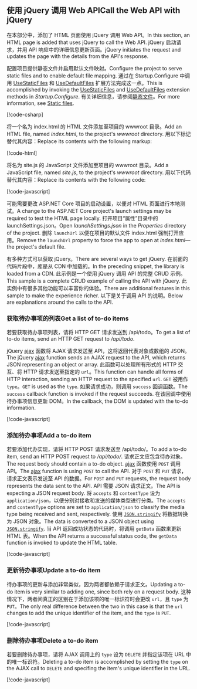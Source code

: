## <a name="call-the-web-api-with-jquery"></a><span data-ttu-id="bf8a5-101">使用 jQuery 调用 Web API</span><span class="sxs-lookup"><span data-stu-id="bf8a5-101">Call the Web API with jQuery</span></span>

<span data-ttu-id="bf8a5-102">在本部分中，添加了 HTML 页面使用 jQuery 调用 Web API。</span><span class="sxs-lookup"><span data-stu-id="bf8a5-102">In this section, an HTML page is added that uses jQuery to call the Web API.</span></span> <span data-ttu-id="bf8a5-103">jQuery 启动请求，并用 API 响应中的详细信息更新页面。</span><span class="sxs-lookup"><span data-stu-id="bf8a5-103">jQuery initiates the request and updates the page with the details from the API's response.</span></span>

<span data-ttu-id="bf8a5-104">配置项目提供静态文件并启用默认文件映射。</span><span class="sxs-lookup"><span data-stu-id="bf8a5-104">Configure the project to serve static files and to enable default file mapping.</span></span> <span data-ttu-id="bf8a5-105">通过在 Startup.Configure 中调用 [UseStaticFiles](/dotnet/api/microsoft.aspnetcore.builder.staticfileextensions.usestaticfiles#Microsoft_AspNetCore_Builder_StaticFileExtensions_UseStaticFiles_Microsoft_AspNetCore_Builder_IApplicationBuilder_) 和 [UseDefaultFiles](/dotnet/api/microsoft.aspnetcore.builder.defaultfilesextensions.usedefaultfiles#Microsoft_AspNetCore_Builder_DefaultFilesExtensions_UseDefaultFiles_Microsoft_AspNetCore_Builder_IApplicationBuilder_) 扩展方法完成这一点。</span><span class="sxs-lookup"><span data-stu-id="bf8a5-105">This is accomplished by invoking the [UseStaticFiles](/dotnet/api/microsoft.aspnetcore.builder.staticfileextensions.usestaticfiles#Microsoft_AspNetCore_Builder_StaticFileExtensions_UseStaticFiles_Microsoft_AspNetCore_Builder_IApplicationBuilder_) and [UseDefaultFiles](/dotnet/api/microsoft.aspnetcore.builder.defaultfilesextensions.usedefaultfiles#Microsoft_AspNetCore_Builder_DefaultFilesExtensions_UseDefaultFiles_Microsoft_AspNetCore_Builder_IApplicationBuilder_) extension methods in *Startup.Configure*.</span></span> <span data-ttu-id="bf8a5-106">有关详细信息，请参阅[静态文件](xref:fundamentals/static-files)。</span><span class="sxs-lookup"><span data-stu-id="bf8a5-106">For more information, see [Static files](xref:fundamentals/static-files).</span></span>

[!code-csharp[](../../tutorials/first-web-api/samples/2.0/TodoApi/Startup2.cs?name=snippet_Configure&highlight=3-4)]

<span data-ttu-id="bf8a5-107">将一个名为 index.html 的 HTML 文件添加至项目的 wwwroot 目录。</span><span class="sxs-lookup"><span data-stu-id="bf8a5-107">Add an HTML file, named *index.html*, to the project's *wwwroot* directory.</span></span> <span data-ttu-id="bf8a5-108">用以下标记替代其内容：</span><span class="sxs-lookup"><span data-stu-id="bf8a5-108">Replace its contents with the following markup:</span></span>

[!code-html[](../../tutorials/first-web-api/samples/2.0/TodoApi/wwwroot/index.html)]

<span data-ttu-id="bf8a5-109">将名为 site.js 的 JavaScript 文件添加至项目的 wwwroot 目录。</span><span class="sxs-lookup"><span data-stu-id="bf8a5-109">Add a JavaScript file, named *site.js*, to the project's *wwwroot* directory.</span></span> <span data-ttu-id="bf8a5-110">用以下代码替代其内容：</span><span class="sxs-lookup"><span data-stu-id="bf8a5-110">Replace its contents with the following code:</span></span>

[!code-javascript[](../../tutorials/first-web-api/samples/2.0/TodoApi/wwwroot/site.js?name=snippet_SiteJs)]

<span data-ttu-id="bf8a5-111">可能需要更改 ASP.NET Core 项目的启动设置，以便对 HTML 页面进行本地测试。</span><span class="sxs-lookup"><span data-stu-id="bf8a5-111">A change to the ASP.NET Core project's launch settings may be required to test the HTML page locally.</span></span> <span data-ttu-id="bf8a5-112">打开项目“属性”目录中的 launchSettings.json。</span><span class="sxs-lookup"><span data-stu-id="bf8a5-112">Open *launchSettings.json* in the *Properties* directory of the project.</span></span> <span data-ttu-id="bf8a5-113">删除 `launchUrl` 以便在项目的默认文件 index.html 强制打开应用。</span><span class="sxs-lookup"><span data-stu-id="bf8a5-113">Remove the `launchUrl` property to force the app to open at *index.html*&mdash;the project's default file.</span></span>

<span data-ttu-id="bf8a5-114">有多种方式可以获取 jQuery。</span><span class="sxs-lookup"><span data-stu-id="bf8a5-114">There are several ways to get jQuery.</span></span> <span data-ttu-id="bf8a5-115">在前面的代码片段中，库是从 CDN 中加载的。</span><span class="sxs-lookup"><span data-stu-id="bf8a5-115">In the preceding snippet, the library is loaded from a CDN.</span></span> <span data-ttu-id="bf8a5-116">此示例是一个使用 jQuery 调用 API 的完整 CRUD 示例。</span><span class="sxs-lookup"><span data-stu-id="bf8a5-116">This sample is a complete CRUD example of calling the API with jQuery.</span></span> <span data-ttu-id="bf8a5-117">此实例中有很多其他功能可以丰富你的体验。</span><span class="sxs-lookup"><span data-stu-id="bf8a5-117">There are additional features in this sample to make the experience richer.</span></span> <span data-ttu-id="bf8a5-118">以下是关于调用 API 的说明。</span><span class="sxs-lookup"><span data-stu-id="bf8a5-118">Below are explanations around the calls to the API.</span></span>

### <a name="get-a-list-of-to-do-items"></a><span data-ttu-id="bf8a5-119">获取待办事项的列表</span><span class="sxs-lookup"><span data-stu-id="bf8a5-119">Get a list of to-do items</span></span>

<span data-ttu-id="bf8a5-120">若要获取待办事项列表，请将 HTTP GET 请求发送到 /api/todo。</span><span class="sxs-lookup"><span data-stu-id="bf8a5-120">To get a list of to-do items, send an HTTP GET request to */api/todo*.</span></span>

<span data-ttu-id="bf8a5-121">jQuery [ajax](https://api.jquery.com/jquery.ajax/) 函数将 AJAX 请求发送至 API，这将返回代表对象或数组的 JSON。</span><span class="sxs-lookup"><span data-stu-id="bf8a5-121">The jQuery [ajax](https://api.jquery.com/jquery.ajax/) function sends an AJAX request to the API, which returns JSON representing an object or array.</span></span> <span data-ttu-id="bf8a5-122">此函数可以处理所有形式的 HTTP 交互、将 HTTP 请求发送至指定的 `url`。</span><span class="sxs-lookup"><span data-stu-id="bf8a5-122">This function can handle all forms of HTTP interaction, sending an HTTP request to the specified `url`.</span></span> <span data-ttu-id="bf8a5-123">`GET` 被用作 `type`。</span><span class="sxs-lookup"><span data-stu-id="bf8a5-123">`GET` is used as the `type`.</span></span> <span data-ttu-id="bf8a5-124">如果请求成功，则调用 `success` 回调函数。</span><span class="sxs-lookup"><span data-stu-id="bf8a5-124">The `success` callback function is invoked if the request succeeds.</span></span> <span data-ttu-id="bf8a5-125">在该回调中使用待办事项信息更新 DOM。</span><span class="sxs-lookup"><span data-stu-id="bf8a5-125">In the callback, the DOM is updated with the to-do information.</span></span>

[!code-javascript[](../../tutorials/first-web-api/samples/2.0/TodoApi/wwwroot/site.js?name=snippet_GetData)]

### <a name="add-a-to-do-item"></a><span data-ttu-id="bf8a5-126">添加待办事项</span><span class="sxs-lookup"><span data-stu-id="bf8a5-126">Add a to-do item</span></span>

<span data-ttu-id="bf8a5-127">若要添加代办实现，请将 HTTP POST 请求发送至 /api/todo/。</span><span class="sxs-lookup"><span data-stu-id="bf8a5-127">To add a to-do item, send an HTTP POST request to */api/todo/*.</span></span> <span data-ttu-id="bf8a5-128">请求正文应包含待办对象。</span><span class="sxs-lookup"><span data-stu-id="bf8a5-128">The request body should contain a to-do object.</span></span> <span data-ttu-id="bf8a5-129">[ajax](https://api.jquery.com/jquery.ajax/) 函数使用 `POST` 调用 API。</span><span class="sxs-lookup"><span data-stu-id="bf8a5-129">The [ajax](https://api.jquery.com/jquery.ajax/) function is using `POST` to call the API.</span></span> <span data-ttu-id="bf8a5-130">对于 `POST` 和 `PUT` 请求，请求正文表示发送至 API 的数据。</span><span class="sxs-lookup"><span data-stu-id="bf8a5-130">For `POST` and `PUT` requests, the request body represents the data sent to the API.</span></span> <span data-ttu-id="bf8a5-131">API 需要 JSON 请求正文。</span><span class="sxs-lookup"><span data-stu-id="bf8a5-131">The API is expecting a JSON request body.</span></span> <span data-ttu-id="bf8a5-132">将 `accepts` 和 `contentType` 设为 `application/json`，以便分别对接收和发送的媒体类型进行分类。</span><span class="sxs-lookup"><span data-stu-id="bf8a5-132">The `accepts` and `contentType` options are set to `application/json` to classify the media type being received and sent, respectively.</span></span> <span data-ttu-id="bf8a5-133">使用 [`JSON.stringify`](https://developer.mozilla.org/docs/Web/JavaScript/Reference/Global_Objects/JSON/stringify) 将数据转换为 JSON 对象。</span><span class="sxs-lookup"><span data-stu-id="bf8a5-133">The data is converted to a JSON object using [`JSON.stringify`](https://developer.mozilla.org/docs/Web/JavaScript/Reference/Global_Objects/JSON/stringify).</span></span> <span data-ttu-id="bf8a5-134">当 API 返回成功状态的代码时，将调用 `getData` 函数来更新 HTML 表。</span><span class="sxs-lookup"><span data-stu-id="bf8a5-134">When the API returns a successful status code, the `getData` function is invoked to update the HTML table.</span></span>

[!code-javascript[](../../tutorials/first-web-api/samples/2.0/TodoApi/wwwroot/site.js?name=snippet_AddItem)]

### <a name="update-a-to-do-item"></a><span data-ttu-id="bf8a5-135">更新待办事项</span><span class="sxs-lookup"><span data-stu-id="bf8a5-135">Update a to-do item</span></span>

<span data-ttu-id="bf8a5-136">待办事项的更新与添加非常类似，因为两者都依赖于请求正文。</span><span class="sxs-lookup"><span data-stu-id="bf8a5-136">Updating a to-do item is very similar to adding one, since both rely on a request body.</span></span> <span data-ttu-id="bf8a5-137">这种情况下，两者间真正的区别在于添加该项的唯一标识符时会更改 `url`，且 `type` 为 `PUT`。</span><span class="sxs-lookup"><span data-stu-id="bf8a5-137">The only real difference between the two in this case is that the `url` changes to add the unique identifier of the item, and the `type` is `PUT`.</span></span>

[!code-javascript[](../../tutorials/first-web-api/samples/2.0/TodoApi/wwwroot/site.js?name=snippet_AjaxPut)]

### <a name="delete-a-to-do-item"></a><span data-ttu-id="bf8a5-138">删除待办事项</span><span class="sxs-lookup"><span data-stu-id="bf8a5-138">Delete a to-do item</span></span>

<span data-ttu-id="bf8a5-139">若要删除待办事项，请将 AJAX 调用上的 `type` 设为 `DELETE` 并指定该项在 URL 中的唯一标识符。</span><span class="sxs-lookup"><span data-stu-id="bf8a5-139">Deleting a to-do item is accomplished by setting the `type` on the AJAX call to `DELETE` and specifing the item's unique identifier in the URL.</span></span>

[!code-javascript[](../../tutorials/first-web-api/samples/2.0/TodoApi/wwwroot/site.js?name=snippet_AjaxDelete)]
